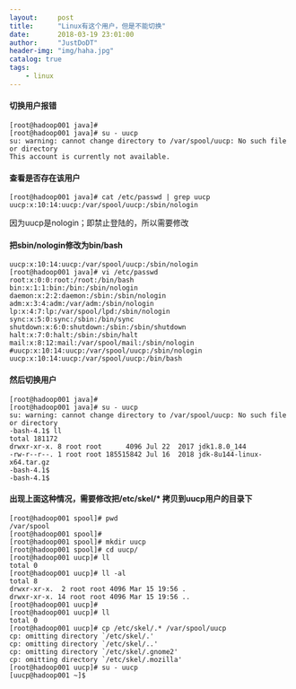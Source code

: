 ```yaml
---
layout:     post
title:      "Linux有这个用户，但是不能切换"
date:       2018-03-19 23:01:00
author:     "JustDoDT"
header-img: "img/haha.jpg"
catalog: true
tags:
    - linux
---
```



#### 切换用户报错

    [root@hadoop001 java]# 
    [root@hadoop001 java]# su - uucp
    su: warning: cannot change directory to /var/spool/uucp: No such file or directory
    This account is currently not available.

#### 查看是否存在该用户

    [root@hadoop001 java]# cat /etc/passwd | grep uucp
    uucp:x:10:14:uucp:/var/spool/uucp:/sbin/nologin

 因为uucp是nologin；即禁止登陆的，所以需要修改

#### 把sbin/nologin修改为bin/bash

    uucp:x:10:14:uucp:/var/spool/uucp:/sbin/nologin
    [root@hadoop001 java]# vi /etc/passwd
    root:x:0:0:root:/root:/bin/bash
    bin:x:1:1:bin:/bin:/sbin/nologin
    daemon:x:2:2:daemon:/sbin:/sbin/nologin
    adm:x:3:4:adm:/var/adm:/sbin/nologin
    lp:x:4:7:lp:/var/spool/lpd:/sbin/nologin
    sync:x:5:0:sync:/sbin:/bin/sync
    shutdown:x:6:0:shutdown:/sbin:/sbin/shutdown
    halt:x:7:0:halt:/sbin:/sbin/halt
    mail:x:8:12:mail:/var/spool/mail:/sbin/nologin
    #uucp:x:10:14:uucp:/var/spool/uucp:/sbin/nologin
    uucp:x:10:14:uucp:/var/spool/uucp:/bin/bash



#### 然后切换用户

    [root@hadoop001 java]# 
    [root@hadoop001 java]# su - uucp
    su: warning: cannot change directory to /var/spool/uucp: No such file or directory
    -bash-4.1$ ll
    total 181172
    drwxr-xr-x. 8 root root      4096 Jul 22  2017 jdk1.8.0_144
    -rw-r--r--. 1 root root 185515842 Jul 16  2018 jdk-8u144-linux-x64.tar.gz
    -bash-4.1$ 
    -bash-4.1$ 



#### 出现上面这种情况，需要修改把/etc/skel/* 拷贝到uucp用户的目录下

    [root@hadoop001 spool]# pwd
    /var/spool
    [root@hadoop001 spool]#
    [root@hadoop001 spool]# mkdir uucp
    [root@hadoop001 spool]# cd uucp/
    [root@hadoop001 uucp]# ll
    total 0
    [root@hadoop001 uucp]# ll -al
    total 8
    drwxr-xr-x.  2 root root 4096 Mar 15 19:56 .
    drwxr-xr-x. 14 root root 4096 Mar 15 19:56 ..
    [root@hadoop001 uucp]# 
    [root@hadoop001 uucp]# ll
    total 0
    [root@hadoop001 uucp]# cp /etc/skel/.* /var/spool/uucp
    cp: omitting directory `/etc/skel/.'
    cp: omitting directory `/etc/skel/..'
    cp: omitting directory `/etc/skel/.gnome2'
    cp: omitting directory `/etc/skel/.mozilla'
    [root@hadoop001 uucp]# su - uucp
    [uucp@hadoop001 ~]$ 














